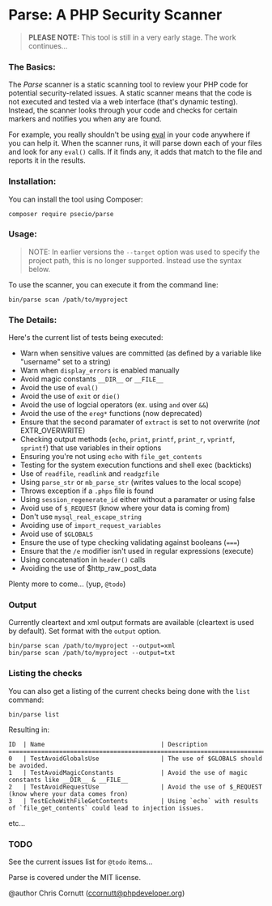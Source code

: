 Parse: A PHP Security Scanner
=============================

> **PLEASE NOTE:** This tool is still in a very early stage. The work continues...

### The Basics:

The *Parse* scanner is a static scanning tool to review your PHP code for potential security-related
issues. A static scanner means that the code is not executed and tested via a web interface (that's
dynamic testing). Instead, the scanner looks through your code and checks for certain markers and notifies
you when any are found.

For example, you really shouldn't be using [eval](http://php.net/eval) in your code anywhere if you can
help it. When the scanner runs, it will parse down each of your files and look for any `eval()` calls.
If it finds any, it adds that match to the file and reports it in the results.

### Installation:

You can install the tool using Composer:

```shell
composer require psecio/parse
```

### Usage:

> NOTE: In earlier versions the `--target` option was used to specify the
> project path, this is no longer supported. Instead use the syntax below.

To use the scanner, you can execute it from the command line:

```shell
bin/parse scan /path/to/myproject
```

### The Details:

Here's the current list of tests being executed:

- Warn when sensitive values are committed (as defined by a variable like "username" set to a string)
- Warn when `display_errors` is enabled manually
- Avoid magic constants `__DIR__` or `__FILE__`
- Avoid the use of `eval()`
- Avoid the use of `exit` or `die()`
- Avoid the use of logcial operators (ex. using `and` over `&&`)
- Avoid the use of the `ereg*` functions (now deprecated)
- Ensure that the second paramater of `extract` is set to not overwrite (*not* EXTR_OVERWRITE)
- Checking output methods (`echo`, `print`, `printf`, `print_r`, `vprintf`, `sprintf`) that use variables in their options
- Ensuring you're not using `echo` with `file_get_contents`
- Testing for the system execution functions and shell exec (backticks)
- Use of `readfile`, `readlink` and `readgzfile`
- Using `parse_str` or `mb_parse_str` (writes values to the local scope)
- Throws exception if a `.phps` file is found
- Using `session_regenerate_id` either without a paramater or using false
- Avoid use of `$_REQUEST` (know where your data is coming from)
- Don't use `mysql_real_escape_string`
- Avoiding use of `import_request_variables`
- Avoid use of `$GLOBALS`
- Ensure the use of type checking validating against booleans (`===`)
- Ensure that the `/e` modifier isn't used in regular expressions (execute)
- Using concatenation in `header()` calls
- Avoiding the use of $http_raw_post_data

Plenty more to come... (yup, `@todo`)

### Output

Currently cleartext and xml output formats are available (cleartext is used
by default). Set format with the `output` option.

```shell
bin/parse scan /path/to/myproject --output=xml
bin/parse scan /path/to/myproject --output=txt
```

### Listing the checks

You can also get a listing of the current checks being done with the `list` command:

```shell
bin/parse list
```

Resulting in:

```
ID  | Name                                | Description
================================================================================
0   | TestAvoidGlobalsUse                 | The use of $GLOBALS should be avoided.
1   | TestAvoidMagicConstants             | Avoid the use of magic constants like __DIR__ & __FILE__
2   | TestAvoidRequestUse                 | Avoid the use of $_REQUEST (know where your data comes fron)
3   | TestEchoWithFileGetContents         | Using `echo` with results of `file_get_contents` could lead to injection issues.
```

etc...

### TODO

See the current issues list for `@todo` items...

Parse is covered under the MIT license.

@author Chris Cornutt (ccornutt@phpdeveloper.org)

